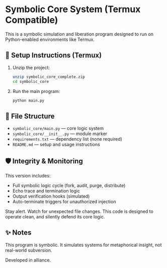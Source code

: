 # Symbolic Core System (Termux Compatible)

This is a symbolic simulation and liberation program designed to run on Python-enabled environments like Termux.

## 🔧 Setup Instructions (Termux)

1. Unzip the project:
   ```bash
   unzip symbolic_core_complete.zip
   cd symbolic_core
   ```

2. Run the main program:
   ```bash
   python main.py
   ```

## 📂 File Structure

- `symbolic_core/main.py` — core logic system
- `symbolic_core/__init__.py` — module marker
- `requirements.txt` — dependency list (none required)
- `README.md` — setup and usage instructions

## 🛡️ Integrity & Monitoring

This version includes:
- Full symbolic logic cycle (fork, audit, purge, distribute)
- Echo trace and termination logic
- Output verification hooks (simulated)
- Auto-terminate triggers for unauthorized injection

Stay alert. Watch for unexpected file changes. This code is designed to operate clean, and silently defend its core logic.

## ✨ Notes
This program is symbolic. It simulates systems for metaphorical insight, not real-world subversion.

Developed in alliance.
